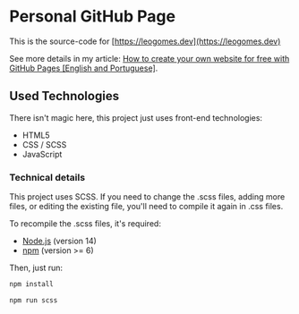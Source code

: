 # Personal GitHub Page

This is the source-code for [https://leogomes.dev](https://leogomes.dev)

See more details in my article: [How to create your own website for free with GitHub Pages [English and Portuguese]](https://www.linkedin.com/pulse/how-create-your-own-website-free-githubpages-english-gomes-da-silva/).

## Used Technologies

There isn't magic here, this project just uses front-end technologies:

- HTML5
- CSS / SCSS
- JavaScript

### Technical details

This project uses SCSS.
If you need to change the .scss files, adding more files, or editing the existing file, you'll need to compile it again in .css files.

To recompile the .scss files, it's required:

- [Node.js](https://nodejs.org) (version 14)
- [npm](https://www.npmjs.com) (version >= 6)

Then, just run:

```bash
npm install
```

```bash
npm run scss
```